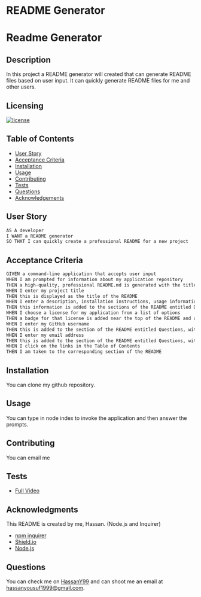 # README Generator

# Readme Generator

  ## Description

  In this project a README generator will created that can  generate README files based on user input. It can quickly generate README files for me and other users.

  ## Licensing

  [![license](https://img.shields.io/badge/license-MIT-blue)](https://shields.io)

  ## Table of Contents
  - [User Story](#user-story)
  - [Acceptance Criteria](#acceptance-criteria)
  - [Installation](#installation)
  - [Usage](#usage)
  - [Contributing](#contributing)
  - [Tests](#tests)
  - [Questions](#questions)
  - [Acknowledgements](#acknowledgements)

  ## User Story

```md
AS A developer
I WANT a README generator
SO THAT I can quickly create a professional README for a new project
```

## Acceptance Criteria

```md
GIVEN a command-line application that accepts user input
WHEN I am prompted for information about my application repository
THEN a high-quality, professional README.md is generated with the title of my project and sections entitled Description, Table of Contents, Installation, Usage, License, Contributing, Tests, and Questions
WHEN I enter my project title
THEN this is displayed as the title of the README
WHEN I enter a description, installation instructions, usage information, contribution guidelines, and test instructions
THEN this information is added to the sections of the README entitled Description, Installation, Usage, Contributing, and Tests
WHEN I choose a license for my application from a list of options
THEN a badge for that license is added near the top of the README and a notice is added to the section of the README entitled License that explains which license the application is covered under
WHEN I enter my GitHub username
THEN this is added to the section of the README entitled Questions, with a link to my GitHub profile
WHEN I enter my email address
THEN this is added to the section of the README entitled Questions, with instructions on how to reach me with additional questions
WHEN I click on the links in the Table of Contents
THEN I am taken to the corresponding section of the README
```

  ## Installation

  You can clone my github repository.

  ## Usage

  You can type in node index to invoke the application and then answer the prompts.

  ## Contributing

  You can email me

  ## Tests

  - [Full Video](https://drive.google.com/file/d/19R4qVm2ISTQnO7mbTW0wu-1x0UYvfOtb/view)
  

  ## Acknowledgments

  This README is created by me, Hassan. (Node.js and Inquirer)
  - [npm inquirer](https://www.npmjs.com/package/inquirer)
  - [Shield.io](https://shields.io/category/license)
  - [Node.js](https://nodejs.org/dist/latest-v16.x/docs/api/)

  

  ## Questions

  You can check me on [HassanY99](https://github.com/HassanY99) and can shoot me an email at hassanyousuf1999@gmail.com.

